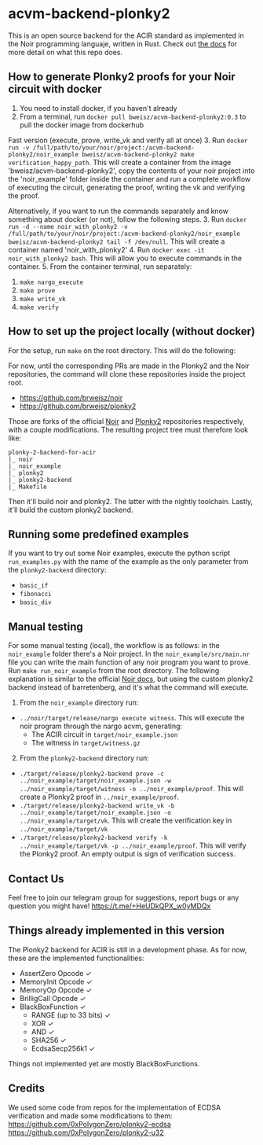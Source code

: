 # acvm-backend-plonky2
This is an open source backend for the ACIR standard as implemented in the Noir programming languaje, written in Rust. Check out [the docs](https://eryxcoop.github.io/acvm-backend-plonky2/foreword.html) for more detail on what this repo does.

## How to generate Plonky2 proofs for your Noir circuit with docker
1. You need to install docker, if you haven't already
2. From a terminal, run ```docker pull bweisz/acvm-backend-plonky2:0.3``` to pull the docker image from dockerhub

Fast version (execute, prove, write_vk and verify all at once)
3. Run ```docker run -v /full/path/to/your/noir/project:/acvm-backend-plonky2/noir_example bweisz/acvm-backend-plonky2 make verification_happy_path```. This will create a container from the image 'bweisz/acvm-backend-plonky2', copy the contents of your noir project into the 'noir_example' folder inside the container and run a complete workflow of executing the circuit, generating the proof, writing the vk and verifying the proof. 


Alternatively, if you want to run the commands separately and know something about docker (or not), follow the following steps. 
3. Run ```docker run -d --name noir_with_plonky2 -v /full/path/to/your/noir/project:/acvm-backend-plonky2/noir_example bweisz/acvm-backend-plonky2 tail -f /dev/null```. This will create a container named 'noir_with_plonky2'
4. Run ```docker exec -it noir_with_plonky2 bash```. This will allow you to execute commands in the container. 
5. From the container terminal, run separately:
   1. ```make nargo_execute```
   2. ```make prove```
   3. ```make write_vk```
   4. ```make verify ```


## How to set up the project locally (without docker)

For the setup, run ```make``` on the root directory. This will do the following:

For now, until the corresponding PRs are made in the Plonky2 and the Noir repositories, the command will clone these repositories inside the project root.
* https://github.com/brweisz/noir 
* https://github.com/brweisz/plonky2

Those are forks of the official [Noir](https://github.com/noir-lang/noir) and [Plonky2](https://github.com/0xPolygonZero/plonky2) repositories respectively, with a couple modifications.
The resulting project tree must therefore look like:

```
plonky-2-backend-for-acir
|_ noir
|_ noir_example
|_ plonky2
|_ plonky2-backend
|_ Makefile
```

Then it'll build noir and plonky2. The latter with the nightly toolchain. Lastly, it'll build the custom plonky2 backend. 

## Running some predefined examples
If you want to try out some Noir examples, execute the python script ```run_examples.py``` with the name of the example as the only parameter from the ```plonky2-backend``` directory:
* ```basic_if```
* ```fibonacci```
* ```basic_div```


## Manual testing

For some manual testing (local), the workflow is as follows: in the ```noir_example``` folder there's a Noir project. In the ```noir_example/src/main.nr``` file you can write the main function of any noir program you want to prove.  
Run ```make run_noir_example``` from the root directory. The following explanation is similar to the official [Noir docs](https://noir-lang.org/docs/dev/getting_started/hello_noir/#execute-our-noir-program), but using the custom plonky2 backend instead of barretenberg, and it's what the command will execute.

1) From the ```noir_example``` directory run:
* ```../noir/target/release/nargo execute witness```. This will execute the noir program through the nargo acvm, generating:
   * The ACIR circuit in ```target/noir_example.json```
   * The witness in ```target/witness.gz```
2) From the ```plonky2-backend``` directory run: 
* ```./target/release/plonky2-backend prove -c ../noir_example/target/noir_example.json -w  ../noir_example/target/witness -o ../noir_example/proof```. This will create a Plonky2 proof in ```../noir_example/proof```.
* ```./target/release/plonky2-backend write_vk -b ../noir_example/target/noir_example.json -o ../noir_example/target/vk```. This will create the verification key in ```../noir_example/target/vk```
* ```./target/release/plonky2-backend verify -k ../noir_example/target/vk -p ../noir_example/proof```. This will verify the Plonky2 proof. An empty output is sign of verification success.

## Contact Us
Feel free to join our telegram group for suggestions, report bugs or any question you might have!
https://t.me/+HeUDkQPX_w0yMDQx

## Things already implemented in this version
The Plonky2 backend for ACIR is still in a development phase. As for now, these are the implemented functionalities:
* AssertZero Opcode ✓
* MemoryInit Opcode ✓
* MemoryOp Opcode ✓
* BrilligCall Opcode ✓
* BlackBoxFunction ✓
  * RANGE (up to 33 bits) ✓
  * XOR ✓
  * AND ✓
  * SHA256 ✓
  * EcdsaSecp256k1 ✓

Things not implemented yet are mostly BlackBoxFunctions.

## Credits
We used some code from repos for the implementation of ECDSA verification and made some modifications to them:
https://github.com/0xPolygonZero/plonky2-ecdsa
https://github.com/0xPolygonZero/plonky2-u32
